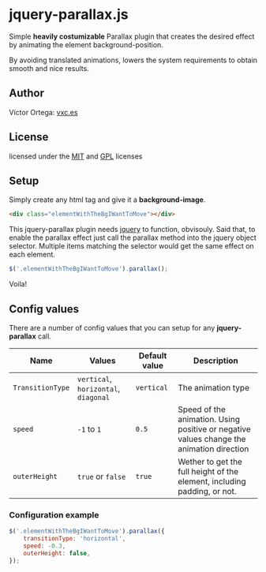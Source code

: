 # jquery-parallax.js

Simple **heavily costumizable** Parallax plugin that creates the desired effect by animating the element background-position. 

By avoiding translated animations, lowers the system requirements to obtain smooth and nice results.

## Author

Víctor Ortega: [vxc.es][website]

## License

licensed under the [MIT][mit] and [GPL][gpl] licenses

## Setup

Simply create any html tag and give it a **background-image**.

```html
<div class="elementWithTheBgIWantToMove"></div>
```

This jquery-parallax plugin needs [jquery][jquery] to function, obvisouly. Said that, to enable the parallax effect just call the parallax method into the jquery object selector. Multiple items matching the selector would get the same effect on each element.

```javascript
$('.elementWithTheBgIWantToMove').parallax();
```

Voila!

## Config values

There are a number of config values that you can setup for any **jquery-parallax**
call. 

| Name         	   | Values             	            | Default value | Description                                                                              |
| ---------------- | -------------------------------------- | ------------- | ---------------------------------------------------------------------------------------- |
| `TransitionType` | `vertical`, `horizontal`, `diagonal`   | `vertical`    | The animation type 								       |
| `speed` 	   | `-1` to `1`			    | `0.5`	    | Speed of the animation. Using positive or negative values change the animation direction |
| `outerHeight`    | `true` or `false`     		    | `true`        | Wether to get the full height of the element, including padding, or not.                 |


### Configuration example

```javascript
$('.elementWithTheBgIWantToMove').parallax({
	transitionType: 'horizontal',
	speed: -0.3,
	outerHeight: false,
});
```

[website]: http://vxc.es
[mit]: http://www.opensource.org/licenses/mit-license.php
[jquery]: http://jquery.com/
[gpl]: http://www.gnu.org/licenses/gpl.html

